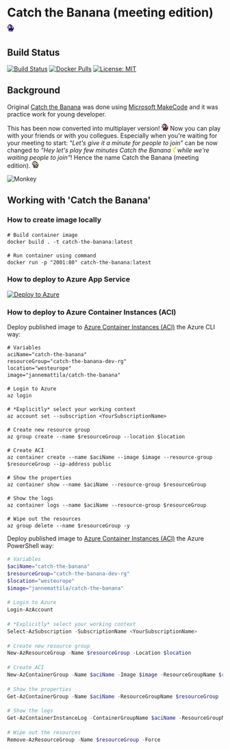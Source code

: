 # Catch the Banana (meeting edition) ![Monkey](https://raw.githubusercontent.com/JanneMattila/catch-the-banana-meeting-edition/main/src/CTB/Client/wwwroot/images/monkey1.png)

## Build Status

[![Build Status](https://dev.azure.com/jannemattila/jannemattila/_apis/build/status/JanneMattila.catch-the-banana-meeting-edition?branchName=main)](https://dev.azure.com/jannemattila/jannemattila/_build/latest?definitionId=56&branchName=main)
[![Docker Pulls](https://img.shields.io/docker/pulls/jannemattila/catch-the-banana?style=plastic)](https://hub.docker.com/r/jannemattila/quizsim)
[![License: MIT](https://img.shields.io/badge/License-MIT-yellow.svg)](https://opensource.org/licenses/MIT)

## Background

Original [Catch the Banana](https://arcade.makecode.com/29959-08678-58221-91989)
was done using [Microsoft MakeCode](https://arcade.makecode.com/) and it was
practice work for young developer.

This has been now converted into multiplayer version!
![Monkey](https://raw.githubusercontent.com/JanneMattila/catch-the-banana-meeting-edition/main/src/CTB/Client/wwwroot/images/monkey2.png)
Now you can play with your friends or with you collegues. Especially when
you're waiting for your meeting to start:
_"Let's give it a minute for people to join"_ can be now changed to
_"Hey let's play few minutes Catch the Banana ![Banana](https://raw.githubusercontent.com/JanneMattila/catch-the-banana-meeting-edition/main/src/CTB/Client/wwwroot/images/banana.png)
while we're waiting people to join"_!
Hence the name Catch the Banana (meeting edition).
![Monkey](https://raw.githubusercontent.com/JanneMattila/catch-the-banana-meeting-edition/main/src/CTB/Client/wwwroot/images/monkey3.png)

![Monkey](https://user-images.githubusercontent.com/2357647/104758170-b4691b80-5766-11eb-8c5a-2aa8cc3d9c4e.gif)

## Working with 'Catch the Banana'

### How to create image locally

```batch
# Build container image
docker build . -t catch-the-banana:latest

# Run container using command
docker run -p "2001:80" catch-the-banana:latest
``` 

### How to deploy to Azure App Service

[![Deploy to Azure](https://aka.ms/deploytoazurebutton)](https://portal.azure.com/#create/Microsoft.Template/uri/https%3A%2F%2Fraw.githubusercontent.com%2FJanneMattila%2Fcatch-the-banana-meeting-edition%2Fmain%2Fdeploy%2Fazuredeploy.json)

### How to deploy to Azure Container Instances (ACI)

Deploy published image to [Azure Container Instances (ACI)](https://docs.microsoft.com/en-us/azure/container-instances/) the Azure CLI way:

```batch
# Variables
aciName="catch-the-banana"
resourceGroup="catch-the-banana-dev-rg"
location="westeurope"
image="jannemattila/catch-the-banana"

# Login to Azure
az login

# *Explicitly* select your working context
az account set --subscription <YourSubscriptionName>

# Create new resource group
az group create --name $resourceGroup --location $location

# Create ACI
az container create --name $aciName --image $image --resource-group $resourceGroup --ip-address public

# Show the properties
az container show --name $aciName --resource-group $resourceGroup

# Show the logs
az container logs --name $aciName --resource-group $resourceGroup

# Wipe out the resources
az group delete --name $resourceGroup -y
``` 

Deploy published image to [Azure Container Instances (ACI)](https://docs.microsoft.com/en-us/azure/container-instances/) the Azure PowerShell way:

```powershell
# Variables
$aciName="catch-the-banana"
$resourceGroup="catch-the-banana-dev-rg"
$location="westeurope"
$image="jannemattila/catch-the-banana"

# Login to Azure
Login-AzAccount

# *Explicitly* select your working context
Select-AzSubscription -SubscriptionName <YourSubscriptionName>

# Create new resource group
New-AzResourceGroup -Name $resourceGroup -Location $location

# Create ACI
New-AzContainerGroup -Name $aciName -Image $image -ResourceGroupName $resourceGroup -IpAddressType Public

# Show the properties
Get-AzContainerGroup -Name $aciName -ResourceGroupName $resourceGroup

# Show the logs
Get-AzContainerInstanceLog -ContainerGroupName $aciName -ResourceGroupName $resourceGroup

# Wipe out the resources
Remove-AzResourceGroup -Name $resourceGroup -Force
```
